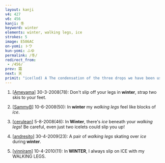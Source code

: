 ```yaml
---
layout: kanji
v4: 427
v6: 456
kanji: 冬
keyword: winter
elements: winter, walking legs, ice
strokes: 5
image: E586AC
on-yomi: トウ
kun-yomi: ふゆ
permalink: /冬/
redirect_from:
 - /456/
prev: 霜
next: 天
primit: "ice(lod) A The condensation of the three drops we have been using to mean water into two drops signals the solidifying of water into ice. Note that when this primitive appears to the left, it is written like the last two strokes of the element for water, A, whereas under another primitive, it is written like the first two strokes of the water primitive: V. [2]"
---
```


1) [<a href="http://kanji.koohii.com/profile/Ameyama">Ameyama</a>] 30-3-2008(78): Don&#039;t slip off your legs in<strong> winter</strong>, strap two skis to your feet.

2) [<a href="http://kanji.koohii.com/profile/SammyB">SammyB</a>] 10-6-2008(50): In<strong> winter</strong> my <em>walking legs</em> feel like blocks of <em>ice</em>.

3) [<a href="http://kanji.koohii.com/profile/cerulean">cerulean</a>] 5-8-2008(46): In<strong> Winter</strong>, there&#039;s <em>ice</em> beneath your <em>walking legs</em>! Be careful, even just two icelets could slip you up!

4) [<a href="http://kanji.koohii.com/profile/andresito">andresito</a>] 30-4-2009(23): A pair of <em>walking legs</em> skating over <em> ice</em> during<strong> winter</strong>.

5) [<a href="http://kanji.koohii.com/profile/vinniram">vinniram</a>] 10-4-2010(11): In<strong> WINTER</strong>, I always slip on ICE with my WALKING LEGS.


